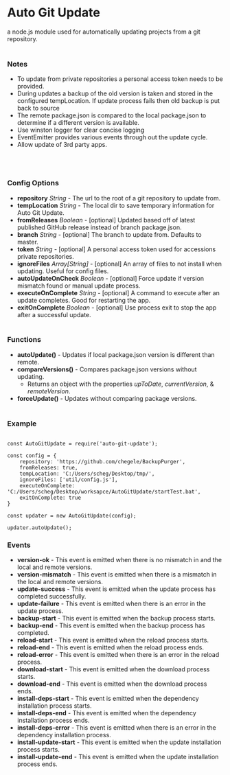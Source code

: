 
# Auto Git Update
a node.js module used for automatically updating projects from a git repository. 
<br><br>

### Notes
 - To update from private repositories a personal access token needs to be provided. 
 - During updates a backup of the old version is taken and stored in the configured tempLocation. If update process fails then old backup is put back to source
 - The remote package.json is compared to the local package.json to determine if a different version is available. 
 - Use winston logger for clear concise logging
 - EventEmitter provides various events through out the update cycle.
 - Allow update of 3rd party apps.

<br><br>

### Config Options
 - **repository** *String* - The url to the root of a git repository to update from.
 - **tempLocation** *String* - The local dir to save temporary information for Auto Git Update.
 - **fromReleases** *Boolean* - [optional] Updated based off of latest published GitHub release instead of branch package.json.
 - **branch** *String* - [optional] The branch to update from. Defaults to master.
 - **token** *String* - [optional] A personal access token used for accessions private repositories. 
 - **ignoreFiles** *Array[String]* - [optional] An array of files to not install when updating. Useful for config files. 
 - **autoUpdateOnCheck** *Boolean* - [optional] Force update if version mismatch found or manual update process.
 - **executeOnComplete** *String* - [optional] A command to execute after an update completes. Good for restarting the app.
 - **exitOnComplete** *Boolean* - [optional] Use process exit to stop the app after a successful update.
<br><br>

### Functions
 - **autoUpdate()** - Updates if local package.json version is different than remote.
 - **compareVersions()** - Compares package.json versions without updating.
   - Returns an object with the properties *upToDate*, *currentVersion*, & *remoteVersion*.
 - **forceUpdate()** - Updates without comparing package versions.
<br><br>

### Example
```
```
```
const AutoGitUpdate = require('auto-git-update');

const config = {
    repository: 'https://github.com/chegele/BackupPurger',
    fromReleases: true,
    tempLocation: 'C:/Users/scheg/Desktop/tmp/',
    ignoreFiles: ['util/config.js'],
    executeOnComplete: 'C:/Users/scheg/Desktop/worksapce/AutoGitUpdate/startTest.bat',
    exitOnComplete: true
}

const updater = new AutoGitUpdate(config);

updater.autoUpdate();
```


### Events
 - **version-ok** - This event is emitted when there is no mismatch in and the local and remote versions.
 - **version-mismatch** - This event is emitted when there is a mismatch in the local and remote versions.
 - **update-success** - This event is emitted when the update process has completed successfully.
 - **update-failure** - This event is emitted when there is an error in the update process.
 - **backup-start** - This event is emitted when the backup process starts.
 - **backup-end** - This event is emitted when the backup process has completed.
 - **reload-start** - This event is emitted when the reload process starts.
 - **reload-end** -  This event is emitted when the reload process ends.
 - **reload-error** - This event is emitted when there is an error in the reload process.
 - **download-start** - This event is emitted when the download process starts.
 - **download-end** - This event is emitted when the download process ends.
 - **install-deps-start** - This event is emitted when the dependency installation process starts.
 - **install-deps-end** - This event is emitted when the dependency installation process ends.
 - **install-deps-error** - This event is emitted when there is an error in the dependency installation process.
 - **install-update-start** - This event is emitted when the update installation process starts.
 - **install-update-end** - This event is emitted when the update installation process ends.
<br><br>